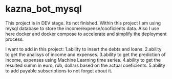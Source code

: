# kazna_bot_mysql

This project is in DEV stage. Its not finished.
Within this project I am using mysql database to store the income/expense/cooficients data. Also I use here docker and docker compose to accelerate and simplify the deployment process.

I want to add in this project: 
1.ability to insert the debts and loans. 
2.ability to get the analisys of income and expenses. 
3.ability to get the prediction of income, expenses using Machine Learning time series.
4.ability to get the resulted summ in euro, rub, dollars based on the actual coeficients.
5.ability to add payable subscriptions to not forget about it.  